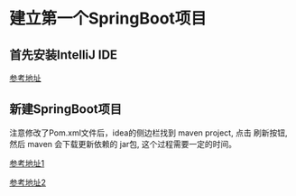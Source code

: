 # 建立第一个SpringBoot项目

## 首先安装IntelliJ IDE
 [参考地址](http://wiki.jikexueyuan.com/project/intellij-idea-tutorial/windows-install.html)
 
## 新建SpringBoot项目

注意修改了Pom.xml文件后，idea的侧边栏找到 maven project, 点击 刷新按钮, 然后 maven 会下载更新依赖的 jar包, 这个过程需要一定的时间。

[参考地址1](https://www.jianshu.com/p/45ba074dbc81)

[参考地址2](http://blog.csdn.net/mengdonghui123456/article/details/71304550)

